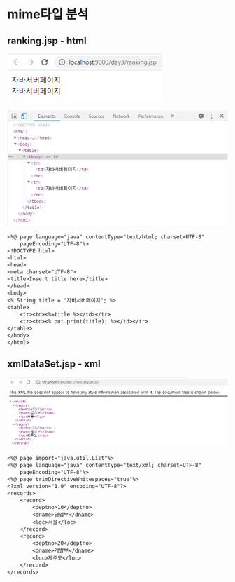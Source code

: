 # mime타입 분석

## ranking.jsp - html

![&#xBE0C;&#xB77C;&#xC6B0;&#xC800;](../../../.gitbook/assets/1%20%2835%29.png)

![&#xAC1C;&#xBC1C;&#xC790;&#xB3C4;&#xAD6C;](../../../.gitbook/assets/2%20%2825%29.png)

```markup
<%@ page language="java" contentType="text/html; charset=UTF-8"
    pageEncoding="UTF-8"%>
<!DOCTYPE html>
<html>
<head>
<meta charset="UTF-8">
<title>Insert title here</title>
</head>
<body>
<% String title = "자바서버페이지"; %>
<table>
	<tr><td><%=title %></td></tr>
	<tr><td><% out.print(title); %></td></tr>
</table>
</body>
</html>
```

## xmlDataSet.jsp - xml

![&#xBE0C;&#xB77C;&#xC6B0;&#xC800;](../../../.gitbook/assets/3%20%2820%29.png)

```markup
<%@ page import="java.util.List"%>
<%@ page language="java" contentType="text/xml; charset=UTF-8"
    pageEncoding="UTF-8"%>
<%@ page trimDirectiveWhitespaces="true"%>
<?xml version="1.0" encoding="UTF-8"?>
<records>
	<record>
		<deptno>10</deptno>
		<dname>영업부</dname>
		<loc>서울</loc>
	</record>
	<record>
		<deptno>20</deptno>
		<dname>개발부</dname>
		<loc>제주도</loc>
	</record>
</records>
```

